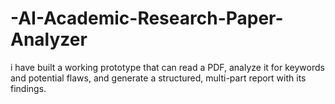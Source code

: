 # -AI-Academic-Research-Paper-Analyzer
i have built a working prototype that can read a PDF, analyze it for keywords and potential flaws, and generate a structured, multi-part report with its findings.
